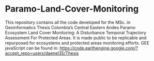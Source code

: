 # Paramo-Land-Cover-Monitoring
This repository contains all the code developed for the MSc. in Geoinformatics Thesis Colombia’s Central Eastern Andes Paramo Ecosystem Land Cover Monitoring: A Disturbance Temporal Trajectory Assessment For Protected Areas. It is made public to be replicable and repurposed for ecosystems and protected areas monitoring efforts.
GEE javaScript can be found in:
https://code.earthengine.google.com/?accept_repo=users/daenel35/Thesis
